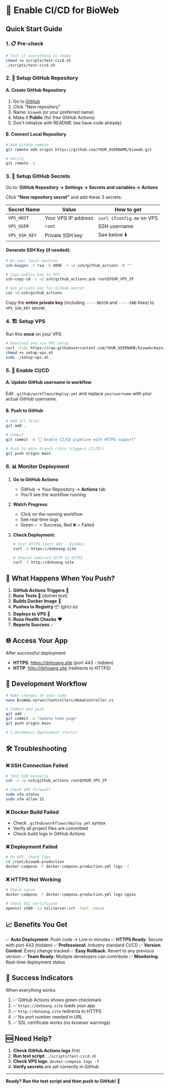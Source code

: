 # 🚀 Enable CI/CD for BioWeb

## Quick Start Guide

### 1. 📋 Pre-check
```bash
# Test if everything is ready
chmod +x scripts/test-cicd.sh
./scripts/test-cicd.sh
```

### 2. 🔧 Setup GitHub Repository

#### A. Create GitHub Repository
1. Go to [GitHub](https://github.com)
2. Click "New repository"
3. Name: `bioweb` (or your preferred name)
4. Make it **Public** (for free GitHub Actions)
5. Don't initialize with README (we have code already)

#### B. Connect Local Repository
```bash
# Add GitHub remote
git remote add origin https://github.com/YOUR_USERNAME/bioweb.git

# Verify
git remote -v
```

### 3. 🔐 Setup GitHub Secrets

Go to: **GitHub Repository → Settings → Secrets and variables → Actions**

Click **"New repository secret"** and add these 3 secrets:

| Secret Name | Value | How to get |
|-------------|-------|------------|
| `VPS_HOST` | Your VPS IP address | `curl ifconfig.me` on VPS |
| `VPS_USER` | `root` | SSH username |
| `VPS_SSH_KEY` | Private SSH key | See below ⬇️ |

#### Generate SSH Key (if needed):
```bash
# On your local machine
ssh-keygen -t rsa -b 4096 -f ~/.ssh/github_actions -N ""

# Copy public key to VPS
ssh-copy-id -i ~/.ssh/github_actions.pub root@YOUR_VPS_IP

# Get private key for GitHub secret
cat ~/.ssh/github_actions
```

Copy the **entire private key** (including `-----BEGIN` and `-----END` lines) to `VPS_SSH_KEY` secret.

### 4. 🏗️ Setup VPS

Run this **once** on your VPS:
```bash
# Download and run VPS setup
curl -fsSL https://raw.githubusercontent.com/YOUR_USERNAME/bioweb/main/scripts/setup-vps.sh -o setup-vps.sh
chmod +x setup-vps.sh
sudo ./setup-vps.sh
```

### 5. 🚀 Enable CI/CD

#### A. Update GitHub username in workflow
Edit `.github/workflows/deploy.yml` and replace `yourusername` with your actual GitHub username.

#### B. Push to GitHub
```bash
# Add all files
git add .

# Commit
git commit -m "🚀 Enable CI/CD pipeline with HTTPS support"

# Push to main branch (this triggers CI/CD!)
git push origin main
```

### 6. 📊 Monitor Deployment

1. **Go to GitHub Actions**:
   - GitHub → Your Repository → **Actions** tab
   - You'll see the workflow running

2. **Watch Progress**:
   - Click on the running workflow
   - See real-time logs
   - Green ✅ = Success, Red ❌ = Failed

3. **Check Deployment**:
   ```bash
   # Test HTTPS (port 443 - hidden)
   curl -k https://dxhoang.site
   
   # Should redirect HTTP to HTTPS
   curl -I http://dxhoang.site
   ```

## 🎯 What Happens When You Push?

1. **GitHub Actions Triggers** 📡
2. **Runs Tests** 🧪 (dotnet test)
3. **Builds Docker Image** 🐳
4. **Pushes to Registry** 📦 (ghcr.io)
5. **Deploys to VPS** 🚀
6. **Runs Health Checks** ❤️
7. **Reports Success** ✅

## 🌐 Access Your App

After successful deployment:

- **HTTPS**: https://dxhoang.site (port 443 - hidden)
- **HTTP**: http://dxhoang.site (redirects to HTTPS)

## 🔄 Development Workflow

```bash
# Make changes to your code
nano BioWeb.server/Controllers/HomeController.cs

# Commit and push
git add .
git commit -m "Update home page"
git push origin main

# 🎉 Automatic deployment starts!
```

## 🛠️ Troubleshooting

### ❌ SSH Connection Failed
```bash
# Test SSH manually
ssh -i ~/.ssh/github_actions root@YOUR_VPS_IP

# Check VPS firewall
sudo ufw status
sudo ufw allow 22
```

### ❌ Docker Build Failed
- Check `.github/workflows/deploy.yml` syntax
- Verify all project files are committed
- Check build logs in GitHub Actions

### ❌ Deployment Failed
```bash
# On VPS, check logs
cd /root/bioweb-production
docker-compose -f docker-compose.production.yml logs -f
```

### ❌ HTTPS Not Working
```bash
# Check nginx
docker-compose -f docker-compose.production.yml logs nginx

# Check SSL certificate
openssl x509 -in ssl/server.crt -text -noout
```

## 📈 Benefits You Get

✅ **Auto Deployment**: Push code → Live in minutes
✅ **HTTPS Ready**: Secure with port 443 (hidden)
✅ **Professional**: Industry standard CI/CD
✅ **Version Control**: Every change tracked
✅ **Easy Rollback**: Revert to any previous version
✅ **Team Ready**: Multiple developers can contribute
✅ **Monitoring**: Real-time deployment status

## 🎉 Success Indicators

When everything works:

1. ✅ GitHub Actions shows green checkmark
2. ✅ `https://dxhoang.site` loads your app
3. ✅ `http://dxhoang.site` redirects to HTTPS
4. ✅ No port number needed in URL
5. ✅ SSL certificate works (no browser warnings)

## 🆘 Need Help?

1. **Check GitHub Actions logs** first
2. **Run test script**: `./scripts/test-cicd.sh`
3. **Check VPS logs**: `docker-compose logs -f`
4. **Verify secrets** are set correctly in GitHub

---

**Ready? Run the test script and then push to GitHub! 🚀**
